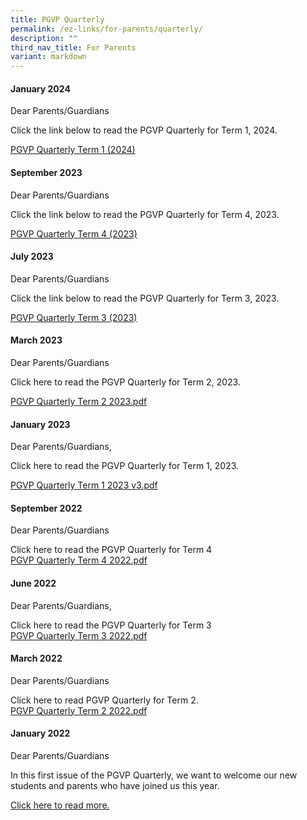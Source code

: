 ```yaml
---
title: PGVP Quarterly
permalink: /ez-links/for-parents/quarterly/
description: ""
third_nav_title: For Parents
variant: markdown
---
```

#### January 2024

Dear Parents/Guardians  
  
Click the link below to read the PGVP Quarterly for Term 1, 2024.

[PGVP Quarterly Term 1 (2024)](/files/PGVP_Quarterly_Term_1_2024.pdf)

#### September 2023

Dear Parents/Guardians  
  
Click the link below to read the PGVP Quarterly for Term 4, 2023.

[PGVP Quarterly Term 4 (2023)](/files/pgvp%20quarterly%20term%204%202023.pdf)

#### July 2023

Dear Parents/Guardians  
  
Click the link below to read the PGVP Quarterly for Term 3, 2023.

[PGVP Quarterly Term 3 (2023)](/files/pgvp%20quarterly%20term%203%202023.pdf)


#### March 2023

Dear Parents/Guardians  
  
Click here to read the PGVP Quarterly for Term 2, 2023.

[PGVP Quarterly Term 2 2023.pdf](/files/PGVP%20Quarterly%20Term%202%202023.pdf)

#### January 2023

Dear Parents/Guardians,  
  
Click here to read the PGVP Quarterly for Term 1, 2023.

[PGVP Quarterly Term 1 2023 v3.pdf](/files/PGVP%20Quarterly%20Term%201%202023%20v3.pdf)

#### September 2022

Dear Parents/Guardians  
  
Click here to read the PGVP Quarterly for Term 4<br>
[PGVP Quarterly Term 4 2022.pdf](/files/PGVP%20Quarterly%20Term%204%202022.pdf)

#### June 2022
Dear Parents/Guardians,

Click here to read the PGVP Quarterly for Term 3 <br>
[PGVP Quarterly Term 3 2022.pdf](/files/PGVP%20Quarterly%20Term%203%202022%20staff.pdf)

#### March 2022
Dear Parents/Guardians

Click here to read PGVP Quarterly for Term 2. <br>
[PGVP Quarterly Term 2 2022.pdf](/files/PGVP%20Quarterly%20Term%202%202022.pdf)


#### January 2022
Dear Parents/Guardians

In this first issue of the PGVP Quarterly, we want to welcome our new students and parents who have joined us this year. 

[Click here to read more.](/files/PGVP%20Quarterly%20Term%201%202022.pdf)